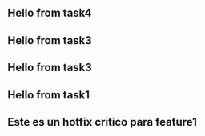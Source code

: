 ## Hello from task4
## Hello from task3
## Hello from task3
## Hello from task1
## Este es un hotfix critico para feature1